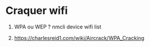 # Craquer wifi



1. WPA ou WEP ?
nmcli device wifi list 

2. https://charlesreid1.com/wiki/Aircrack/WPA_Cracking
